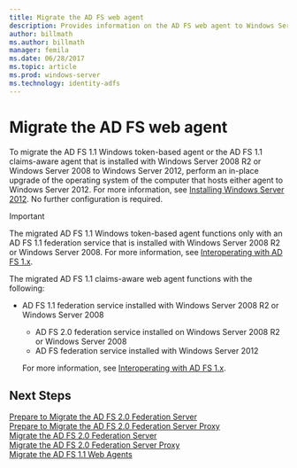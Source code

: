 ```yaml
---
title: Migrate the AD FS web agent
description: Provides information on the AD FS web agent to Windows Server 2012.
author: billmath
ms.author: billmath
manager: femila 
ms.date: 06/28/2017
ms.topic: article
ms.prod: windows-server
ms.technology: identity-adfs
---
```


# Migrate the AD FS web agent

To migrate the AD FS 1.1 Windows token-based agent or the AD FS 1.1 claims-aware agent that is installed with Windows Server 2008 R2 or Windows Server 2008 to Windows Server 2012, perform an in-place upgrade of the operating system of the computer that hosts either agent to Windows Server 2012. For more information, see [Installing Windows Server 2012](https://technet.microsoft.com/library/jj134246.aspx). No further configuration is required.  
  
> [!IMPORTANT]
>  The migrated AD FS 1.1 Windows token-based agent functions only with an AD FS 1.1 federation service that is installed with Windows Server 2008 R2 or Windows Server 2008. For more information, see [Interoperating with AD FS 1.x](Interoperating-with-AD-FS-1.x.md).  
> 
>  The migrated AD FS 1.1 claims-aware web agent functions with the following:  
> 
> - AD FS 1.1 federation service installed with Windows Server 2008 R2 or Windows Server 2008  
>   -   AD FS 2.0 federation service installed on Windows Server 2008 R2 or Windows Server 2008  
>   -   AD FS federation service installed with Windows Server 2012  
> 
>   For more information, see [Interoperating with AD FS 1.x](Interoperating-with-AD-FS-1.x.md).  
  
  
## Next Steps
 [Prepare to Migrate the AD FS 2.0 Federation Server](prepare-to-migrate-ad-fs-fed-server.md)   
 [Prepare to Migrate the AD FS 2.0 Federation Server Proxy](prepare-to-migrate-ad-fs-fed-proxy.md)   
 [Migrate the AD FS 2.0 Federation Server](migrate-the-ad-fs-fed-server.md)   
 [Migrate the AD FS 2.0 Federation Server Proxy](migrate-the-ad-fs-2-fed-server-proxy.md)   
 [Migrate the AD FS 1.1 Web Agents](migrate-the-ad-fs-web-agent.md)